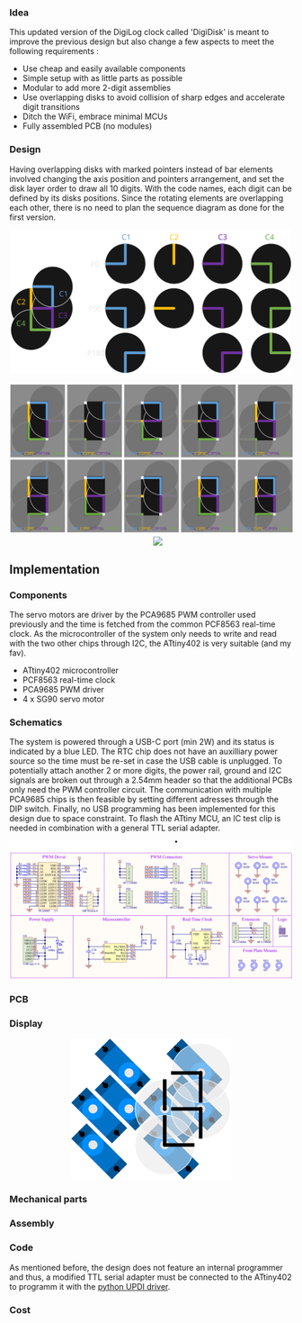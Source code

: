 ### Idea
This updated version of the DigiLog clock called 'DigiDisk' is meant to improve the previous design but also change a few aspects to meet the following requirements :

+ Use cheap and easily available components
+ Simple setup with as little parts as possible
+ Modular to add more 2-digit assemblies
+ Use overlapping disks to avoid collision of sharp edges and accelerate digit transitions
+ Ditch the WiFi, embrace minimal MCUs
+ Fully assembled PCB (no modules)

### Design
Having overlapping disks with marked pointers instead of bar elements involved changing the axis position and pointers arrangement, and set the disk layer order to draw all 10 digits. With the code names, each digit can be defined by its disks positions. Since the rotating elements are overlapping each other, there is no need to plan the sequence diagram as done for the first version. 

<p align="center">
  <img src="images/positions.svg" width="500" /> <br/><br/>
  <img align="middle" src="images/digits.svg" width="600" />
  &nbsp;&nbsp;&nbsp;&nbsp;&nbsp;
  <img align="middle" src="images/digidisk-animation.gif" width="200" />
</p>

## Implementation
### Components
The servo motors are driver by the PCA9685 PWM controller used previously and the time is fetched from the common PCF8563 real-time clock. As the microcontroller of the system only needs to write and read with the two other chips through I2C, the ATtiny402 is very suitable (and my fav). 

+ ATtiny402 microcontroller
+ PCF8563 real-time clock
+ PCA9685 PWM driver
+ 4 x SG90 servo motor

### Schematics
The system is powered through a USB-C port (min 2W) and its status is indicated by a blue LED. The RTC chip does not have an auxilliary power source so the time must be re-set in case the USB cable is unplugged. To potentially attach another 2 or more digits, the power rail, ground and I2C signals are broken out through a 2.54mm header so that the additional PCBs only need the PWM controller circuit. The communication with multiple PCA9685 chips is then feasible by setting different adresses through the DIP switch. Finally, no USB programming has been implemented for this design due to space constraint. To flash the ATtiny MCU, an IC test clip is needed in combination with a general TTL serial adapter.

<p align="center">
  <img src="images/schematics.png" width="800" />
</p>

### PCB

### Display


<p align="center">
  <img src="images/servo-arragement.svg" height="250" />
</p>

### Mechanical parts




### Assembly

### Code
As mentioned before, the design does not feature an internal programmer and thus, a modified TTL serial adapter must be connected to the ATtiny402 to programm it with the [python UPDI driver](https://github.com/mraardvark/pyupdi).


### Cost



